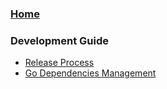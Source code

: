 ### [Home](https://github.com/kubernetes/dashboard/wiki)

### Development Guide

- [Release Process](https://github.com/kubernetes/dashboard/wiki/Release-Process)
- [Go Dependencies Management](https://github.com/kubernetes/dashboard/wiki/Go-Dependencies-Management)